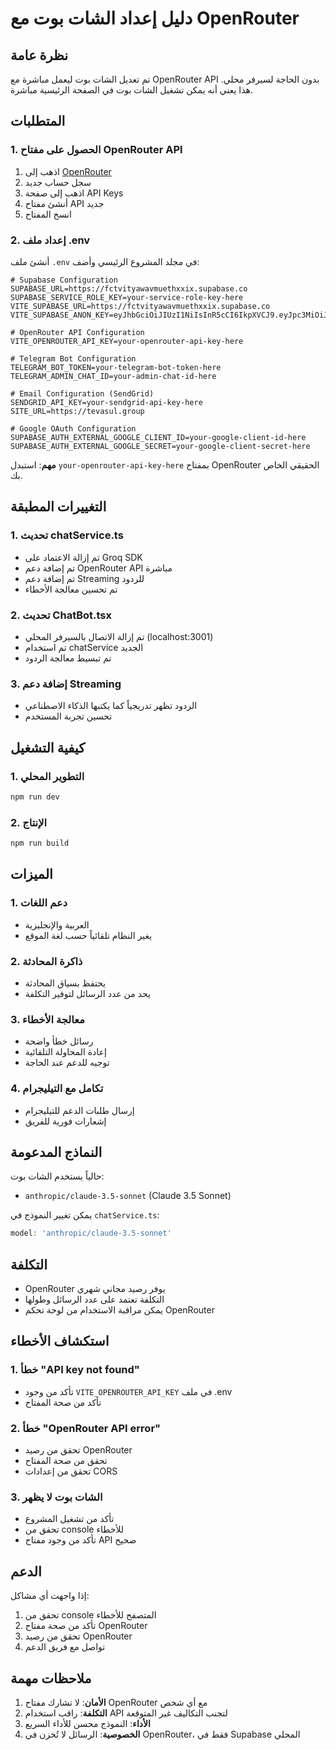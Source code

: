 # دليل إعداد الشات بوت مع OpenRouter

## نظرة عامة
تم تعديل الشات بوت ليعمل مباشرة مع OpenRouter API بدون الحاجة لسيرفر محلي. هذا يعني أنه يمكن تشغيل الشات بوت في الصفحة الرئيسية مباشرة.

## المتطلبات

### 1. الحصول على مفتاح OpenRouter API
1. اذهب إلى [OpenRouter](https://openrouter.ai/)
2. سجل حساب جديد
3. اذهب إلى صفحة API Keys
4. أنشئ مفتاح API جديد
5. انسخ المفتاح

### 2. إعداد ملف .env
أنشئ ملف `.env` في مجلد المشروع الرئيسي وأضف:

```env
# Supabase Configuration
SUPABASE_URL=https://fctvityawavmuethxxix.supabase.co
SUPABASE_SERVICE_ROLE_KEY=your-service-role-key-here
VITE_SUPABASE_URL=https://fctvityawavmuethxxix.supabase.co
VITE_SUPABASE_ANON_KEY=eyJhbGciOiJIUzI1NiIsInR5cCI6IkpXVCJ9.eyJpc3MiOiJzdXBhYmFzZSIsInJlZiI6ImZjdHZpdHlhd2F2bXVldGh4eGl4Iiwicm9sZSI6ImFub24iLCJpYXQiOjE3NTUwNzA5ODAsImV4cCI6MjA3MDY0Njk4MH0.d6T4MrGgV3vKZjcQ02vjf8_oDeRu9SJQXNgA0LJHlq0

# OpenRouter API Configuration
VITE_OPENROUTER_API_KEY=your-openrouter-api-key-here

# Telegram Bot Configuration
TELEGRAM_BOT_TOKEN=your-telegram-bot-token-here
TELEGRAM_ADMIN_CHAT_ID=your-admin-chat-id-here

# Email Configuration (SendGrid)
SENDGRID_API_KEY=your-sendgrid-api-key-here
SITE_URL=https://tevasul.group

# Google OAuth Configuration
SUPABASE_AUTH_EXTERNAL_GOOGLE_CLIENT_ID=your-google-client-id-here
SUPABASE_AUTH_EXTERNAL_GOOGLE_SECRET=your-google-client-secret-here
```

**مهم**: استبدل `your-openrouter-api-key-here` بمفتاح OpenRouter الحقيقي الخاص بك.

## التغييرات المطبقة

### 1. تحديث chatService.ts
- تم إزالة الاعتماد على Groq SDK
- تم إضافة دعم OpenRouter API مباشرة
- تم إضافة دعم Streaming للردود
- تم تحسين معالجة الأخطاء

### 2. تحديث ChatBot.tsx
- تم إزالة الاتصال بالسيرفر المحلي (localhost:3001)
- تم استخدام chatService الجديد
- تم تبسيط معالجة الردود

### 3. إضافة دعم Streaming
- الردود تظهر تدريجياً كما يكتبها الذكاء الاصطناعي
- تحسين تجربة المستخدم

## كيفية التشغيل

### 1. التطوير المحلي
```bash
npm run dev
```

### 2. الإنتاج
```bash
npm run build
```

## الميزات

### 1. دعم اللغات
- العربية والإنجليزية
- يغير النظام تلقائياً حسب لغة الموقع

### 2. ذاكرة المحادثة
- يحتفظ بسياق المحادثة
- يحد من عدد الرسائل لتوفير التكلفة

### 3. معالجة الأخطاء
- رسائل خطأ واضحة
- إعادة المحاولة التلقائية
- توجيه للدعم عند الحاجة

### 4. تكامل مع التيليجرام
- إرسال طلبات الدعم للتيليجرام
- إشعارات فورية للفريق

## النماذج المدعومة

حالياً يستخدم الشات بوت:
- `anthropic/claude-3.5-sonnet` (Claude 3.5 Sonnet)

يمكن تغيير النموذج في `chatService.ts`:

```typescript
model: 'anthropic/claude-3.5-sonnet'
```

## التكلفة

- OpenRouter يوفر رصيد مجاني شهري
- التكلفة تعتمد على عدد الرسائل وطولها
- يمكن مراقبة الاستخدام من لوحة تحكم OpenRouter

## استكشاف الأخطاء

### 1. خطأ "API key not found"
- تأكد من وجود `VITE_OPENROUTER_API_KEY` في ملف .env
- تأكد من صحة المفتاح

### 2. خطأ "OpenRouter API error"
- تحقق من رصيد OpenRouter
- تحقق من صحة المفتاح
- تحقق من إعدادات CORS

### 3. الشات بوت لا يظهر
- تأكد من تشغيل المشروع
- تحقق من console للأخطاء
- تأكد من وجود مفتاح API صحيح

## الدعم

إذا واجهت أي مشاكل:
1. تحقق من console المتصفح للأخطاء
2. تأكد من صحة مفتاح OpenRouter
3. تحقق من رصيد OpenRouter
4. تواصل مع فريق الدعم

## ملاحظات مهمة

1. **الأمان**: لا تشارك مفتاح OpenRouter مع أي شخص
2. **التكلفة**: راقب استخدام API لتجنب التكاليف غير المتوقعة
3. **الأداء**: النموذج محسن للأداء السريع
4. **الخصوصية**: الرسائل لا تُخزن في OpenRouter، فقط في Supabase المحلي

